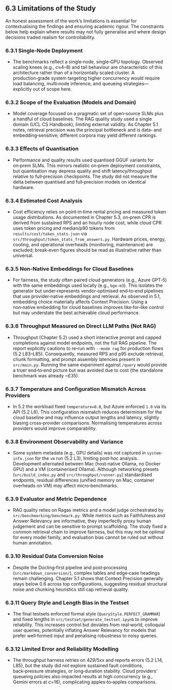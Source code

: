 ## 6.3 Limitations of the Study

An honest assessment of the work’s limitations is essential for contextualising the findings and ensuring academic rigour. The constraints below help explain where results may not fully generalise and where design decisions traded realism for controllability.

### 6.3.1 Single‑Node Deployment

- The benchmarks reflect a single‑node, single‑GPU topology. Observed scaling knees (e.g., c≈4–8) and tail behaviour are characteristic of this architecture rather than of a horizontally scaled cluster. A production‑grade system targeting higher concurrency would require load balancing, multi‑node inference, and queueing strategies—explicitly out of scope here.

### 6.3.2 Scope of the Evaluation (Models and Domain)

- Model coverage focused on a pragmatic set of open‑source SLMs plus a handful of cloud baselines. The RAG quality study used a single domain (UCL CS Handbook), limiting external validity. As Chapter 5.1 notes, retrieval precision was the principal bottleneck and is data‑ and embedding‑sensitive; different corpora may yield different rankings.

### 6.3.3 Effects of Quantisation

- Performance and quality results used quantised GGUF variants for on‑prem SLMs. This mirrors realistic on‑prem deployment constraints, but quantisation may depress quality and shift latency/throughput relative to full‑precision checkpoints. The study did not measure the delta between quantised and full‑precision models on identical hardware.

### 6.3.4 Estimated Cost Analysis

- Cost efficiency relies on point‑in‑time rental pricing and measured token usage distributions. As documented in Chapter 5.3, on‑prem CPR is derived from sustained RPS and an hourly node cost, while cloud CPR uses token pricing and median/p90 tokens from `results/cost/token_stats.json` via `src/throughput/token_stats_from_answers.py`. Hardware prices, energy, cooling, and operational overheads (monitoring, maintenance) are excluded; break‑even figures should be read as illustrative rather than universal.

### 6.3.5 Non‑Native Embeddings for Cloud Baselines

- For fairness, the study often paired cloud generators (e.g., Azure GPT‑5) with the same embeddings used locally (e.g., `bge‑m3`). This isolates the generator but under‑represents vendor‑optimised end‑to‑end pipelines that use provider‑native embeddings and retrieval. As observed in 5.1, embedding choice materially affects Context Precision. Using a non‑native embedding for cloud baselines improves like‑for‑like control but may understate the best achievable cloud performance.

### 6.3.6 Throughput Measured on Direct LLM Paths (Not RAG)

- Throughput (Chapter 5.2) used a short interactive prompt and capped completions against model endpoints, not the full RAG pipeline. The report explicitly cautions to re‑run with `--mode rag` for production flows (5.2 L83–L85). Consequently, measured RPS and p95 exclude retrieval, chunk formatting, and prompt assembly latencies present in `src/main.py`. Running the same experiment against `/query` would provide a truer end‑to‑end picture but was avoided due to cost (the standalone benchmark was already ~£35).

### 6.3.7 Temperature and Configuration Mismatch Across Providers

- In 5.2 the workload fixed `temperature=0.0`, but Azure enforced `1.0` via its API (5.2 L6). This configuration mismatch reduces determinism for the cloud baseline and may influence output lengths and latency, slightly biasing cross‑provider comparisons. Normalising temperatures across providers would improve comparability.

### 6.3.8 Environment Observability and Variance

- Some system metadata (e.g., GPU details) was not captured in `system-info.json` for the `vm` run (5.2 L3), limiting post‑hoc analysis. Development alternated between Mac (host‑native Ollama, no Docker GPU) and a VM (containerised Ollama). Although networking presets (`src/build_index.py` and `src/throughput/runner.py`) standardised endpoints, residual differences (unified memory on Mac, container overheads on VM) may affect micro‑benchmarks.

### 6.3.9 Evaluator and Metric Dependence

- RAG quality relies on Ragas metrics and a model judge orchestrated by `src/benchmarking/benchmark.py`. While metrics such as Faithfulness and Answer Relevancy are informative, they imperfectly proxy human judgement and can be sensitive to prompt scaffolding. The study fixed a common retrieval chain to improve fairness, but this may not be optimal for every model family, and evaluation bias cannot be ruled out without human annotation.

### 6.3.10 Residual Data Conversion Noise

- Despite the Docling‑first pipeline and post‑processing (`src/markdown_conversion/`), complex tables and edge‑case headings remain challenging. Chapter 5.1 shows that Context Precision generally stays below 0.6 across top configurations, suggesting residual structural noise and chunking heuristics still cap retrieval quality.

### 6.3.11 Query Style and Length Bias in the Testset

- The final testsets enforced formal style (`QueryStyle.PERFECT_GRAMMAR`) and fixed lengths in `src/testset/generate_testset.ipynb` to improve reliability. This increases control but deviates from real‑world, colloquial user queries, potentially inflating Answer Relevancy for models that prefer well‑formed input and penalising robustness to noisy queries.

### 6.3.12 Limited Error and Reliability Modelling

- The throughput harness retries on 429/5xx and reports errors (5.2 L14, L85), but the study did not explore sustained fault conditions, back‑pressure strategies, or long‑duration stability. Cloud providers’ queueing policies also impacted results at high concurrency (e.g., Gemini errors at c=16), complicating apples‑to‑apples comparisons.
